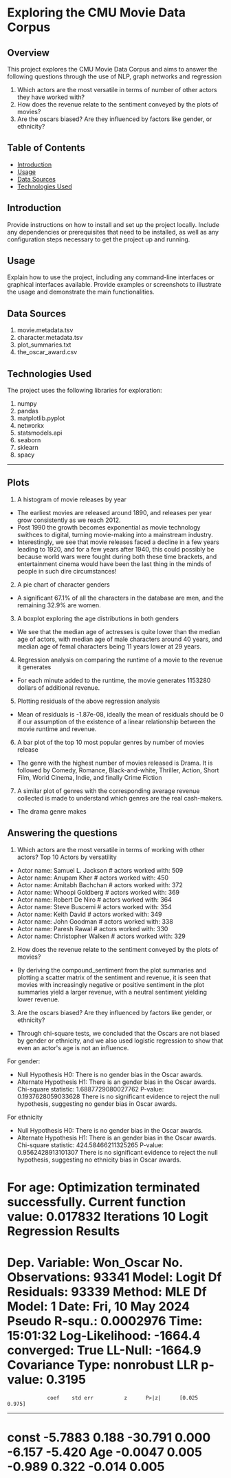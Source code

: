 # Exploring the CMU Movie Data Corpus

## Overview

This project explores the CMU Movie Data Corpus and aims to answer the following questions through the use of NLP, graph networks and regression
1. Which actors are the most versatile in terms of number of other actors they have worked with?
2. How does the revenue relate to the sentiment conveyed by the plots of movies?
3. Are the oscars biased? Are they influenced by factors like gender, or ethnicity?


## Table of Contents

- [Introduction](#introduction)
- [Usage](#usage)
- [Data Sources](#data-sources)
- [Technologies Used](#technologies-used)

## Introduction

Provide instructions on how to install and set up the project locally. Include any dependencies or prerequisites that need to be installed, as well as any configuration steps necessary to get the project up and running.

## Usage

Explain how to use the project, including any command-line interfaces or graphical interfaces available. Provide examples or screenshots to illustrate the usage and demonstrate the main functionalities.

## Data Sources

1. movie.metadata.tsv
2. character.metadata.tsv
3. plot_summaries.txt
4. the_oscar_award.csv

## Technologies Used

The project uses the following libraries for exploration:
1. numpy
2. pandas
3. matplotlib.pyplot
4. networkx
5. statsmodels.api
6. seaborn
7. sklearn
8. spacy

---

## Plots

1. A histogram of movie releases by year
- The earliest movies are released around 1890, and releases per year grow consistently as we reach 2012.
- Post 1990 the growth becomes exponential as movie technology swithces to digital, turning movie-making into a mainstream industry. 
- Interestingly, we see that movie releases faced a decline in a few years leading to 1920, and for a few years after 1940, this could possibly be because world wars were fought during both these time brackets, and entertainment cinema would have been the last thing in the minds of people in such dire circumstances!    

2. A pie chart of character genders
- A significant 67.1% of all the characters in the database are men, and the remaining 32.9% are women.

3. A boxplot exploring the age distributions in both genders
- We see that the median age of actresses is quite lower than the median age of actors, with median age of male characters around 40 years, and median age of femal characters being  11 years lower at 29 years.

4. Regression analysis on comparing the runtime of a movie to the revenue it generates
- For each minute added to the runtime, the movie generates 1153280 dollars of additional revenue. 

5. Plotting residuals of the above regression analysis
- Mean of residuals is -1.87e-08, ideally the mean of residuals should be 0 if our assumption of the existence of a linear relationship between the movie runtime and revenue.

6. A bar plot of the top 10 most popular genres by number of movies release
- The genre with the highest number of movies released is Drama. It is followed by Comedy, Romance, Black-and-white, Thriller, Action, Short Film, World Cinema, Indie, and finally Crime Fiction

7. A similar plot of genres with the corresponding average revenue collected is made to understand which genres are the real cash-makers.
- The drama genre makes 

## Answering the questions

1. Which actors are the most versatile in terms of working with other actors?
Top 10 Actors by versatility
- Actor name: Samuel L. Jackson 	   	# actors worked with: 509
- Actor name: Anupam Kher 		        # actors worked with: 450
- Actor name: Amitabh Bachchan 		    # actors worked with: 372
- Actor name: Whoopi Goldberg 	    	# actors worked with: 369
- Actor name: Robert De Niro 		    # actors worked with: 364
- Actor name: Steve Buscemi 	    	# actors worked with: 354
- Actor name: Keith David        		# actors worked with: 349
- Actor name: John Goodman 		        # actors worked with: 338
- Actor name: Paresh Rawal 		        # actors worked with: 330
- Actor name: Christopher Walken 		# actors worked with: 329



2. How does the revenue relate to the sentiment conveyed by the plots of movies?
- By deriving the compound_sentiment from the plot summaries and plotting a scatter matrix of the sentiment and revenue, it is seen that movies with increasingly negative or positive sentiment in the plot summaries yield a larger revenue, with a neutral sentiment yielding lower revenue. 

3. Are the oscars biased? Are they influenced by factors like gender, or ethnicity?
- Through chi-square tests, we concluded that the Oscars are not biased by gender or ethnicity, and we also used logistic regression to show that even an actor's age is not an influence.

For gender:
- Null Hypothesis H0: There is no gender bias in the Oscar awards.
- Alternate Hypothesis H1: There is an gender bias in the Oscar awards.
    Chi-square statistic: 1.6887729080027762
    P-value: 0.1937628059033628
    There is no significant evidence to reject the null hypothesis, suggesting no gender bias in Oscar awards.

For ethnicity
- Null Hypothesis H0: There is no gender bias in the Oscar awards.
- Alternate Hypothesis H1: There is an gender bias in the Oscar awards.
    Chi-square statistic: 424.58466211325265
    P-value: 0.9562428913101307
    There is no significant evidence to reject the null hypothesis, suggesting no ethnicity bias in Oscar awards.

For age:
Optimization terminated successfully.
         Current function value: 0.017832
         Iterations 10
                           Logit Regression Results                           
==============================================================================
Dep. Variable:              Won_Oscar   No. Observations:                93341
Model:                          Logit   Df Residuals:                    93339
Method:                           MLE   Df Model:                            1
Date:                Fri, 10 May 2024   Pseudo R-squ.:               0.0002976
Time:                        15:01:32   Log-Likelihood:                -1664.4
converged:                       True   LL-Null:                       -1664.9
Covariance Type:            nonrobust   LLR p-value:                    0.3195
==============================================================================
                 coef    std err          z      P>|z|      [0.025      0.975]
------------------------------------------------------------------------------
const         -5.7883      0.188    -30.791      0.000      -6.157      -5.420
Age           -0.0047      0.005     -0.989      0.322      -0.014       0.005
==============================================================================
